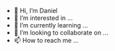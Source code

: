 - 👋 Hi, I’m Daniel
- 👀 I’m interested in ...
- 🌱 I’m currently learning ...
- 💞️ I’m looking to collaborate on ...
- 📫 How to reach me ...

<!---
sal-rosa/sal-rosa is a ✨ special ✨ repository because its `README.md` (this file) appears on your GitHub profile.
You can click the Preview link to take a look at your changes.
--->
